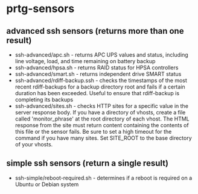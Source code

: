 # prtg-sensors

## advanced ssh sensors (returns more than one result)
* ssh-advanced/apc.sh - returns APC UPS values and status, including line voltage, load, and time remaining on battery backup
* ssh-advanced/hpsa.sh - returns RAID status for HPSA controllers
* ssh-advanced/smart.sh - returns independent drive SMART status
* ssh-advanced/rdiff-backup.ssh - checks the timestamps of the most recent rdiff-backups for a backup directory root and fails if a certain duration has been exceeded. Useful to ensure that rdiff-backup is completing its backups
* ssh-advanced/sites.sh - checks HTTP sites for a specific value in the server response body. If you have a directory of vhosts, create a file called 'monitor_phrase' at the root directory of each vhost. The HTML response from the site must return content containing the contents of this file or the sensor fails. Be sure to set a high timeout for the command if you have many sites. Set SITE_ROOT to the base directory of your vhosts.

## simple ssh sensors (return a single result)
* ssh-simple/reboot-required.sh - determines if a reboot is required on a Ubuntu or Debian system